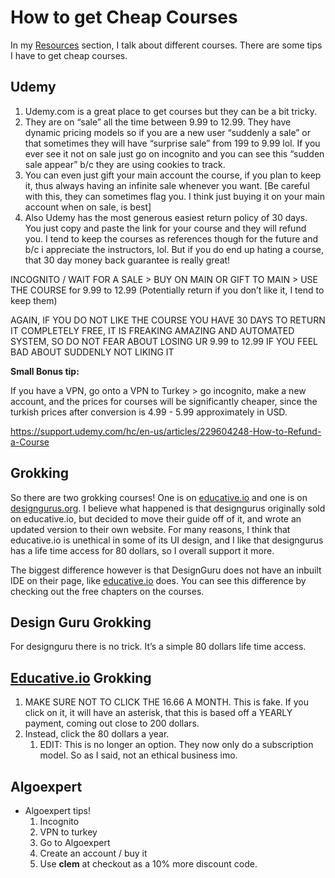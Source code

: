 # How to get Cheap Courses

In my [Resources](/guide/Resources) section, I talk about different courses. There are some tips I have to get cheap courses.

## Udemy

1. Udemy.com is a great place to get courses but they can be a bit tricky.
2. They are on “sale” all the time between 9.99 to 12.99. They have dynamic pricing models so if you are a new user “suddenly a sale” or that sometimes they will have “surprise sale” from 199 to 9.99 lol. If you ever see it not on sale just go on incognito and you can see this “sudden sale appear” b/c they are using cookies to track.
3. You can even just gift your main account the course, if you plan to keep it, thus always having an infinite sale whenever you want. [Be careful with this, they can sometimes flag you. I think just buying it on your main account when on sale, is best]
4. Also Udemy has the most generous easiest return policy of 30 days. You just copy and paste the link for your course and they will refund you. I tend to keep the courses as references though for the future and b/c i appreciate the instructors, lol. But if you do end up hating a course, that 30 day money back guarantee is really great!

INCOGNITO / WAIT FOR A SALE > BUY ON MAIN OR GIFT TO MAIN > USE THE COURSE for 9.99 to 12.99 (Potentially return if you don’t like it, I tend to keep them)

AGAIN, IF YOU DO NOT LIKE THE COURSE YOU HAVE 30 DAYS TO RETURN IT COMPLETELY FREE, IT IS FREAKING AMAZING AND AUTOMATED SYSTEM, SO DO NOT FEAR ABOUT LOSING UR 9.99 to 12.99 IF YOU FEEL BAD ABOUT SUDDENLY NOT LIKING IT

**Small Bonus tip:**

If you have a VPN, go onto a VPN to Turkey > go incognito, make a new account, and the prices for courses will be significantly cheaper, since the turkish prices after conversion is 4.99 - 5.99 approximately in USD.

https://support.udemy.com/hc/en-us/articles/229604248-How-to-Refund-a-Course

## Grokking

So there are two grokking courses! One is on [educative.io](http://educative.io) and one is on [designgurus.org](http://designgurus.org). I believe what happened is that designgurus originally sold on educative.io, but decided to move their guide off of it, and wrote an updated version to their own website. For many reasons, I think that educative.io is unethical in some of its UI design, and I like that designgurus has a life time access for 80 dollars, so I overall support it more.

The biggest difference however is that DesignGuru does not have an inbuilt IDE on their page, like [educative.io](http://educative.io) does. You can see this difference by checking out the free chapters on the courses.

## Design Guru Grokking

For designguru there is no trick. It’s a simple 80 dollars life time access.

## [Educative.io](http://Educative.io) Grokking

1. MAKE SURE NOT TO CLICK THE 16.66 A MONTH. This is fake. If you click on it, it will have an asterisk, that this is based off a YEARLY payment, coming out close to 200 dollars.
2. Instead, click the 80 dollars a year.
   1. EDIT: This is no longer an option. They now only do a subscription model. So as I said, not an ethical business imo.

## Algoexpert

- Algoexpert tips!
  1. Incognito
  2. VPN to turkey
  3. Go to Algoexpert
  4. Create an account / buy it
  5. Use **clem** at checkout as a 10% more discount code.
